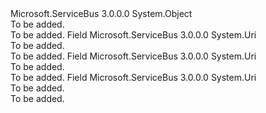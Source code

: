 <Type Name="ServiceAudience" FullName="Microsoft.ServiceBus.ServiceAudience">
  <TypeSignature Language="C#" Value="public static class ServiceAudience" />
  <TypeSignature Language="ILAsm" Value=".class public auto ansi abstract sealed beforefieldinit ServiceAudience extends System.Object" />
  <TypeSignature Language="DocId" Value="T:Microsoft.ServiceBus.ServiceAudience" />
  <TypeSignature Language="VB.NET" Value="Public Class ServiceAudience" />
  <TypeSignature Language="F#" Value="type ServiceAudience = class" />
  <AssemblyInfo>
    <AssemblyName>Microsoft.ServiceBus</AssemblyName>
    <AssemblyVersion>3.0.0.0</AssemblyVersion>
  </AssemblyInfo>
  <Base>
    <BaseTypeName>System.Object</BaseTypeName>
  </Base>
  <Interfaces />
  <Docs>
    <summary>To be added.</summary>
    <remarks>To be added.</remarks>
  </Docs>
  <Members>
    <Member MemberName="EventHubsAudience">
      <MemberSignature Language="C#" Value="public static Uri EventHubsAudience;" />
      <MemberSignature Language="ILAsm" Value=".field public static class System.Uri EventHubsAudience" />
      <MemberSignature Language="DocId" Value="F:Microsoft.ServiceBus.ServiceAudience.EventHubsAudience" />
      <MemberSignature Language="VB.NET" Value="Public Shared EventHubsAudience As Uri " />
      <MemberSignature Language="F#" Value=" staticval mutable EventHubsAudience : Uri" Usage="Microsoft.ServiceBus.ServiceAudience.EventHubsAudience" />
      <MemberType>Field</MemberType>
      <AssemblyInfo>
        <AssemblyName>Microsoft.ServiceBus</AssemblyName>
        <AssemblyVersion>3.0.0.0</AssemblyVersion>
      </AssemblyInfo>
      <ReturnValue>
        <ReturnType>System.Uri</ReturnType>
      </ReturnValue>
      <Docs>
        <summary>To be added.</summary>
        <remarks>To be added.</remarks>
      </Docs>
    </Member>
    <Member MemberName="RelayAudience">
      <MemberSignature Language="C#" Value="public static Uri RelayAudience;" />
      <MemberSignature Language="ILAsm" Value=".field public static class System.Uri RelayAudience" />
      <MemberSignature Language="DocId" Value="F:Microsoft.ServiceBus.ServiceAudience.RelayAudience" />
      <MemberSignature Language="VB.NET" Value="Public Shared RelayAudience As Uri " />
      <MemberSignature Language="F#" Value=" staticval mutable RelayAudience : Uri" Usage="Microsoft.ServiceBus.ServiceAudience.RelayAudience" />
      <MemberType>Field</MemberType>
      <AssemblyInfo>
        <AssemblyName>Microsoft.ServiceBus</AssemblyName>
        <AssemblyVersion>3.0.0.0</AssemblyVersion>
      </AssemblyInfo>
      <ReturnValue>
        <ReturnType>System.Uri</ReturnType>
      </ReturnValue>
      <Docs>
        <summary>To be added.</summary>
        <remarks>To be added.</remarks>
      </Docs>
    </Member>
    <Member MemberName="ServiceBusAudience">
      <MemberSignature Language="C#" Value="public static Uri ServiceBusAudience;" />
      <MemberSignature Language="ILAsm" Value=".field public static class System.Uri ServiceBusAudience" />
      <MemberSignature Language="DocId" Value="F:Microsoft.ServiceBus.ServiceAudience.ServiceBusAudience" />
      <MemberSignature Language="VB.NET" Value="Public Shared ServiceBusAudience As Uri " />
      <MemberSignature Language="F#" Value=" staticval mutable ServiceBusAudience : Uri" Usage="Microsoft.ServiceBus.ServiceAudience.ServiceBusAudience" />
      <MemberType>Field</MemberType>
      <AssemblyInfo>
        <AssemblyName>Microsoft.ServiceBus</AssemblyName>
        <AssemblyVersion>3.0.0.0</AssemblyVersion>
      </AssemblyInfo>
      <ReturnValue>
        <ReturnType>System.Uri</ReturnType>
      </ReturnValue>
      <Docs>
        <summary>To be added.</summary>
        <remarks>To be added.</remarks>
      </Docs>
    </Member>
  </Members>
</Type>
